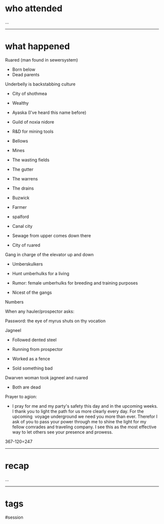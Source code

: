 # who attended

...

---
# what happened

Ruared (man found in sewersystem)
- Born below
- Dead parents

Underbelly is backstabbing culture
- City of shothmea

- Wealthy
- Ayaska (I've heard this name before)

- Guild of noxia nidore

- R&D for mining tools

- Bellows
- Mines
- The wasting fields
- The gutter
- The warrens
- The drains
- Buzwick

- Farmer

- spalford

- Canal city
- Sewage from upper comes down there
- City of ruared

Gang in charge of the elevator up and down

- Umberskulkers

- Hunt umberhulks for a living
- Rumor: female umberhulks for breeding and training purposes
- Nicest of the gangs

Numbers

When any hauler/prospector asks:

Password: the eye of myrus shuts on thy vocation

Jagneel

- Followed dented steel
- Running from prospector
- Worked as a fence

- Sold something bad

Dwarven woman took jagneel and ruared

- Both are dead

Prayer to agion:

- I pray for me and my party's safety this day and in the upcoming weeks. I thank you to light the path for us more clearly every day. For the upcoming  voyage underground we need you more than ever. Therefor I ask of you to pass your power through me to shine the light for my fellow comrades and traveling company. I see this as the most effective way to let others see your presence and prowess.

367-120=247

---
# recap

...

---
# tags

#session